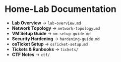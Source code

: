 # Home-Lab Documentation

- **Lab Overview** → `lab-overview.md`
- **Network Topology** → `network-topology.md`
- **VM Setup Guide** → `vm-setup-guide.md`
- **Security Hardening** → `hardening-guide.md`
- **osTicket Setup** → `osTicket-setup.md`
- **Tickets & Runbooks** → `tickets/`
- **CTF Notes** → `ctf/`

